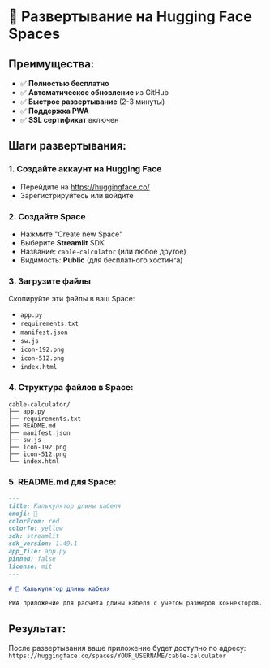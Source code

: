 # 🤗 Развертывание на Hugging Face Spaces

## Преимущества:
- ✅ **Полностью бесплатно**
- ✅ **Автоматическое обновление** из GitHub
- ✅ **Быстрое развертывание** (2-3 минуты)
- ✅ **Поддержка PWA**
- ✅ **SSL сертификат** включен

## Шаги развертывания:

### 1. Создайте аккаунт на Hugging Face
- Перейдите на https://huggingface.co/
- Зарегистрируйтесь или войдите

### 2. Создайте Space
- Нажмите "Create new Space"
- Выберите **Streamlit** SDK
- Название: `cable-calculator` (или любое другое)
- Видимость: **Public** (для бесплатного хостинга)

### 3. Загрузите файлы
Скопируйте эти файлы в ваш Space:
- `app.py`
- `requirements.txt`
- `manifest.json`
- `sw.js`
- `icon-192.png`
- `icon-512.png`
- `index.html`

### 4. Структура файлов в Space:
```
cable-calculator/
├── app.py
├── requirements.txt
├── README.md
├── manifest.json
├── sw.js
├── icon-192.png
├── icon-512.png
└── index.html
```

### 5. README.md для Space:
```markdown
---
title: Калькулятор длины кабеля
emoji: 🔌
colorFrom: red
colorTo: yellow
sdk: streamlit
sdk_version: 1.49.1
app_file: app.py
pinned: false
license: mit
---

# 🔌 Калькулятор длины кабеля

PWA приложение для расчета длины кабеля с учетом размеров коннекторов.
```

## Результат:
После развертывания ваше приложение будет доступно по адресу:
`https://huggingface.co/spaces/YOUR_USERNAME/cable-calculator`
